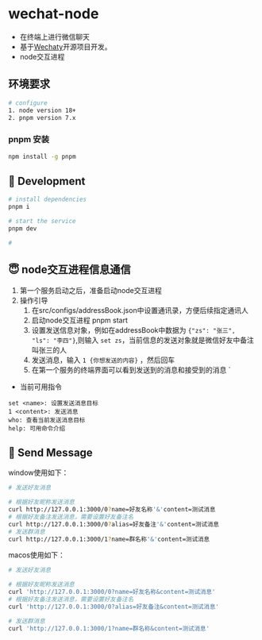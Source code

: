 # wechat-node

- 在终端上进行微信聊天
- 基于[Wechaty](http://github.com/wechaty/wechaty)开源项目开发。
- node交互进程

## 环境要求
```bash
# configure
1. node version 18+
2. pnpm version 7.x
```


### pnpm 安装
```bash
npm install -g pnpm
```

## 🚀 Development
```bash
# install dependencies
pnpm i

# start the service
pnpm dev

# 
```
## 😇 node交互进程信息通信
1. 第一个服务启动之后，准备启动node交互进程
2. 操作引导
    1. 在src/configs/addressBook.json中设置通讯录，方便后续指定通讯人
    2. 启动node交互进程 pnpm start
    3. 设置发送信息对象，例如在addressBook中数据为 `{"zs": "张三",  "ls": "李四"}`,则输入 `set zs`，当前信息的发送对象就是微信好友中备注叫张三的人
    4. 发送消息，输入 `1 {你想发送的内容}` ，然后回车
    5. 在第一个服务的终端界面可以看到发送到的消息和接受到的消息
`

-  当前可用指令
```
set <name>: 设置发送消息目标
1 <content>: 发送消息
who: 查看当前发送消息目标
help: 可用命令介绍
```


## 🌟 Send Message
window使用如下：
```bash
# 发送好友消息

# 根据好友昵称发送消息
curl http://127.0.0.1:3000/0?name=好友名称'&'content=测试消息
# 根据好友备注发送消息，需要设置好友备注名
curl http://127.0.0.1:3000/0?alias=好友备注'&'content=测试消息
# 发送群消息
curl http://127.0.0.1:3000/1?name=群名称'&'content=测试消息
```

macos使用如下：
```bash
# 发送好友消息

# 根据好友昵称发送消息
curl 'http://127.0.0.1:3000/0?name=好友名称&content=测试消息'
# 根据好友备注发送消息，需要设置好友备注名
curl 'http://127.0.0.1:3000/0?alias=好友备注&content=测试消息'

# 发送群消息
curl 'http://127.0.0.1:3000/1?name=群名称&content=测试消息'
```


